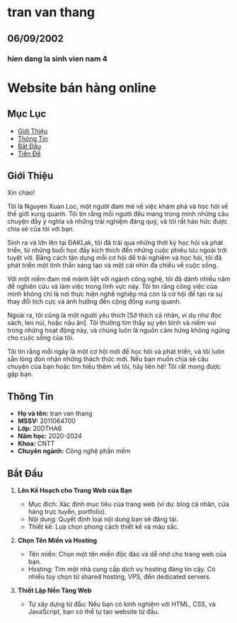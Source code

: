 # tran van thang
## 06/09/2002
### hien dang la sinh vien nam 4
# Website bán hàng online

## Mục Lục
- [Giới Thiệu](#giới-thiệu)
- [Thông Tin](#thông-tin)
- [Bắt Đầu](#bắt-đầu)
- [Tiền Đề](#tiền-đề)

## Giới Thiệu

Xin chào!

Tôi là Nguyen Xuan Loc, một người đam mê về việc khám phá và học hỏi về thế giới xung quanh. Tôi tin rằng mỗi người đều mang trong mình những câu chuyện đầy ý nghĩa và những trải nghiệm đáng quý, và tôi rất háo hức được chia sẻ của tôi với bạn.

Sinh ra và lớn lên tại ĐAKLak, tôi đã trải qua những thời kỳ học hỏi và phát triển, từ những buổi học đầy kích thích đến những cuộc phiêu lưu ngoài trời tuyệt vời. Bằng cách tận dụng mỗi cơ hội để trải nghiệm và học hỏi, tôi đã phát triển một tinh thần sáng tạo và một cái nhìn đa chiều về cuộc sống.

Với một niềm đam mê mãnh liệt với ngành công nghệ, tôi đã dành nhiều năm để nghiên cứu và làm việc trong lĩnh vực này. Tôi tin rằng công việc của mình không chỉ là nơi thực hiện nghề nghiệp mà còn là cơ hội để tạo ra sự thay đổi tích cực và ảnh hưởng đến cộng đồng xung quanh.

Ngoài ra, tôi cũng là một người yêu thích [Sở thích cá nhân, ví dụ như đọc sách, leo núi, hoặc nấu ăn]. Tôi thường tìm thấy sự yên bình và niềm vui trong những hoạt động này, và chúng luôn là nguồn cảm hứng không ngừng cho cuộc sống của tôi.

Tôi tin rằng mỗi ngày là một cơ hội mới để học hỏi và phát triển, và tôi luôn sẵn lòng đón nhận những thách thức mới. Nếu bạn muốn chia sẻ câu chuyện của bạn hoặc tìm hiểu thêm về tôi, hãy liên hệ! Tôi rất mong được gặp bạn.

## Thông Tin

- **Họ và tên:** tran van thang
- **MSSV:** 2011064700
- **Lớp:** 20DTHA6
- **Năm học:** 2020-2024
- **Khoa:** CNTT
- **Chuyên ngành:** Công nghệ phần mềm

## Bắt Đầu

1. **Lên Kế Hoạch cho Trang Web của Bạn** 
   - Mục đích: Xác định mục tiêu của trang web (ví dụ: blog cá nhân, cửa hàng trực tuyến, portfolio).
   - Nội dung: Quyết định loại nội dung bạn sẽ đăng tải.
   - Thiết kế: Lựa chọn phong cách thiết kế và màu sắc.
   
2. **Chọn Tên Miền và Hosting** 
   - Tên miền: Chọn một tên miền độc đáo và dễ nhớ cho trang web của bạn.
   - Hosting: Tìm một nhà cung cấp dịch vụ hosting đáng tin cậy. Có nhiều tùy chọn từ shared hosting, VPS, đến dedicated servers.

3. **Thiết Lập Nền Tảng Web**
   - Tự xây dựng từ đầu: Nếu bạn có kinh nghiệm với HTML, CSS, và JavaScript, bạn có thể tự tạo website từ đầu.